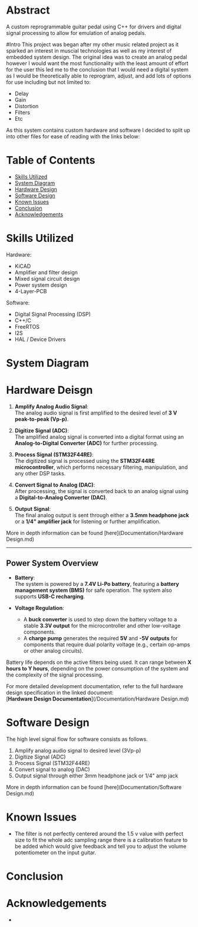 # Abstract 
  A custom reprogrammable guitar pedal using C++ for drivers and digital signal processing to allow for emulation of analog pedals.

#Intro 
  This project was began after my other music related project as it sparked an interest in muscial technologies as well as my interest of embedded system design. The original idea was to create an analog pedal however I would want the most functionality with the least amount of effort for the user this led me to the conclusion that I would need a digital system as I would be theoretically able to reprogram, adjust, and add lots of options for use including but not limited to:

  * Delay 
  * Gain 
  * Distortion 
  * Filters
  * Etc


As this system contains custom hardware and software I decided to split up into other files for ease of reading with the links below:


# Table of Contents
* [Skills Utilized](#Skills-Utilized)
* [System Diagram](#System-Diagram)
* [Hardware Design](#Hardware-Design)
* [Software Design](#Software-Design)
* [Known Issues](#Known-Issues)
* [Conclusion](#Conclusion)
* [Acknowledgements](#Acknowledgements)

# Skills Utilized
Hardware:
* KiCAD
* Amplifier and filter design
* Mixed signal circuit design
* Power system design
* 4-Layer-PCB

Software:
* Digital Signal Processing (DSP)
* C++/C
* FreeRTOS
* I2S
* HAL / Device Drivers

# System Diagram

# Hardware Deisgn

1. **Amplify Analog Audio Signal**:  
   The analog audio signal is first amplified to the desired level of **3 V peak-to-peak (Vp-p)**.

2. **Digitize Signal (ADC)**:  
   The amplified analog signal is converted into a digital format using an **Analog-to-Digital Converter (ADC)** for further processing.

3. **Process Signal (STM32F44RE)**:  
   The digitized signal is processed using the **STM32F44RE microcontroller**, which performs necessary filtering, manipulation, and any other DSP tasks.

4. **Convert Signal to Analog (DAC)**:  
   After processing, the signal is converted back to an analog signal using a **Digital-to-Analog Converter (DAC)**.

5. **Output Signal**:  
   The final analog output is sent through either a **3.5mm headphone jack** or a **1/4" amplifier jack** for listening or further amplification.

More in depth information can be found [here](Documentation/Hardware Design.md)

---

## Power System Overview

- **Battery**:  
  The system is powered by a **7.4V Li-Po battery**, featuring a **battery management system (BMS)** for safe operation. The system also supports **USB-C recharging**.

- **Voltage Regulation**:  
  - A **buck converter** is used to step down the battery voltage to a stable **3.3V output** for the microcontroller and other low-voltage components.
  - A **charge pump** generates the required **5V** and **-5V outputs** for components that require dual polarity voltage (e.g., certain op-amps or other analog circuits).

Battery life depends on the active filters being used. It can range between **X hours to Y hours**, depending on the power consumption of the system and the complexity of the signal processing.

For more detailed development documentation, refer to the full hardware design specification in the linked document:  
[**Hardware Design Documentation**](/Documentation/Hardware Design.md)

# Software Design
The high level signal flow for software consists as follows.

1. Amplify analog audio signal to desired level (3Vp-p)
2. Digitize Signal (ADC)
3. Process Signal (STM32F44RE)
4. Convert signal to analog (DAC)
5. Output signal through either 3mm headphone jack or 1/4" amp jack

More in depth information can be found [here](Documentation/Software Design.md)


# Known Issues
* The filter is not perfectly centered around the 1.5 v value with perfect size to fit the whole adc sampling range there is a calibration feature to be added which would give feedback and tell you to adjust the volume potentiometer on the input guitar.

# Conclusion

# Acknowledgements
* 
